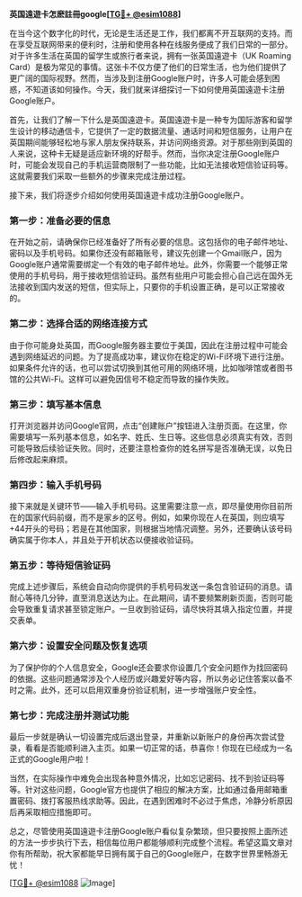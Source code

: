 **英国遠遊卡怎麽註冊google[[TG💪+ @esim1088](https://t.me/s/esim1088)]**

在当今这个数字化的时代，无论是生活还是工作，我们都离不开互联网的支持。而在享受互联网带来的便利时，注册和使用各种在线服务便成了我们日常的一部分。对于许多生活在英国的留学生或旅行者来说，拥有一张英国遠遊卡（UK Roaming Card）是极为常见的事情。这张卡不仅方便了他们的日常生活，也为他们提供了更广阔的国际视野。然而，当涉及到注册Google账户时，许多人可能会感到困惑，不知道该如何操作。今天，我们就来详细探讨一下如何使用英国遠遊卡注册Google账户。

首先，让我们了解一下什么是英国遠遊卡。英国遠遊卡是一种专为国际游客和留学生设计的移动通信卡，它提供了一定的数据流量、通话时间和短信服务，让用户在英国期间能够轻松地与家人朋友保持联系，并访问网络资源。对于那些刚到英国的人来说，这种卡无疑是适应新环境的好帮手。然而，当你决定注册Google账户时，可能会发现自己的手机运营商限制了一些功能，比如无法接收短信验证码等。这就需要我们采取一些额外的步骤来完成注册过程。

接下来，我们将逐步介绍如何使用英国遠遊卡成功注册Google账户。

### **第一步：准备必要的信息**

在开始之前，请确保你已经准备好了所有必要的信息。这包括你的电子邮件地址、密码以及手机号码。如果你还没有邮箱账号，建议先创建一个Gmail账户，因为Google账户通常需要绑定一个有效的电子邮件地址。此外，你需要一个能够正常使用的手机号码，用于接收短信验证码。虽然有些用户可能会担心自己远在国外无法接收到国内发送的短信，但实际上，只要你的手机设置正确，是可以正常接收的。

### **第二步：选择合适的网络连接方式**

由于你可能身处英国，而Google服务器主要位于美国，因此在注册过程中可能会遇到网络延迟的问题。为了提高成功率，建议你在稳定的Wi-Fi环境下进行注册。如果条件允许的话，也可以尝试切换到其他可用的网络环境，比如咖啡馆或者图书馆的公共Wi-Fi。这样可以避免因信号不稳定而导致的操作失败。

### **第三步：填写基本信息**

打开浏览器并访问Google官网，点击“创建账户”按钮进入注册页面。在这里，你需要填写一系列基本信息，如名字、姓氏、生日等。这些信息必须真实有效，否则可能导致后续验证失败。同时，还要注意检查你的姓名拼写是否准确无误，以免日后修改起来麻烦。

### **第四步：输入手机号码**

接下来就是关键环节——输入手机号码。这里需要注意一点，即尽量使用你目前所在的国家代码前缀，而不是家乡的区号。例如，如果你现在人在英国，则应填写+44开头的号码；若是在其他国家，则根据当地情况调整。另外，还要确认该号码确实属于你本人，并且处于开机状态以便接收验证码。

### **第五步：等待短信验证码**

完成上述步骤后，系统会自动向你提供的手机号码发送一条包含验证码的消息。请耐心等待几分钟，直至消息送达为止。在此期间，请不要频繁刷新页面，否则可能会导致重复请求甚至锁定账户。一旦收到验证码，请尽快将其填入指定位置，并提交表单。

### **第六步：设置安全问题及恢复选项**

为了保护你的个人信息安全，Google还会要求你设置几个安全问题作为找回密码的依据。这些问题通常涉及个人经历或兴趣爱好等内容，所以务必记住答案以备不时之需。此外，还可以启用双重身份验证机制，进一步增强账户安全性。

### **第七步：完成注册并测试功能**

最后一步就是确认一切设置完成后退出登录，并重新以新账户的身份再次尝试登录，看看是否能顺利进入主页。如果一切正常的话，恭喜你！你现在已经成为一名正式的Google用户啦！

当然，在实际操作中难免会出现各种意外情况，比如忘记密码、找不到验证码等等。针对这些问题，Google官方也提供了相应的解决方案，比如通过备用邮箱重置密码、拨打客服热线求助等。因此，在遇到困难时不必过于焦虑，冷静分析原因后再采取相应措施即可。

总之，尽管使用英国遠遊卡注册Google账户看似复杂繁琐，但只要按照上面所述的方法一步步执行下去，相信每位用户都能够顺利完成整个流程。希望这篇文章对你有所帮助，祝大家都能早日拥有属于自己的Google账户，在数字世界里畅游无忧！

[[TG💪+ @esim1088](https://t.me/s/esim1088) ![Image](https://i.postimg.cc/4NQfJmqS/Snipaste-2025-05-13-00-14-12.png)]